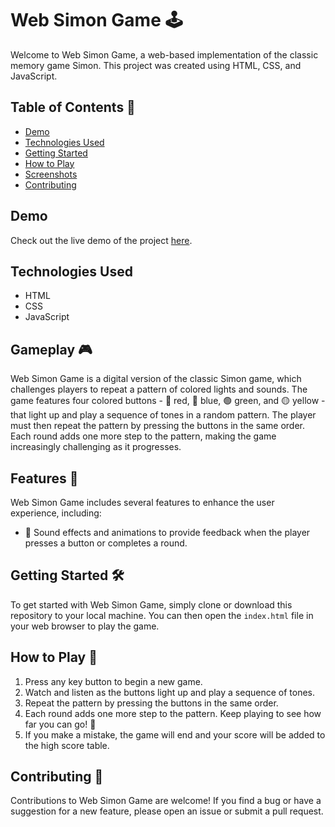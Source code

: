 # Web Simon Game 🕹️

Welcome to Web Simon Game, a web-based implementation of the classic memory game Simon. This project was created using HTML, CSS, and JavaScript.




## Table of Contents 📑

- [Demo](#demo)
- [Technologies Used](#Technologies-Used)
- [Getting Started](#getting-started)
- [How to Play](#how-to-play)
- [Screenshots](#screenshots)
- [Contributing](#contributing)

## Demo

Check out the live demo of the project [here](https://hilakshya.github.io/WebSimonGame/).

## Technologies Used

- HTML
- CSS
- JavaScript


## Gameplay 🎮

Web Simon Game is a digital version of the classic Simon game, which challenges players to repeat a pattern of colored lights and sounds. The game features four colored buttons - 🔴 red, 🔵 blue, 🟢 green, and 🟡 yellow - that light up and play a sequence of tones in a random pattern. The player must then repeat the pattern by pressing the buttons in the same order. Each round adds one more step to the pattern, making the game increasingly challenging as it progresses.

## Features 🚀

Web Simon Game includes several features to enhance the user experience, including:

- 🎵 Sound effects and animations to provide feedback when the player presses a button or completes a round.


## Getting Started 🛠️

To get started with Web Simon Game, simply clone or download this repository to your local machine. You can then open the `index.html` file in your web browser to play the game.

## How to Play 🤔

1. Press any key button to begin a new game.
2. Watch and listen as the buttons light up and play a sequence of tones.
3. Repeat the pattern by pressing the buttons in the same order.
4. Each round adds one more step to the pattern. Keep playing to see how far you can go! 💪
5. If you make a mistake, the game will end and your score will be added to the high score table.


## Contributing 🤝

Contributions to Web Simon Game are welcome! If you find a bug or have a suggestion for a new feature, please open an issue or submit a pull request.


